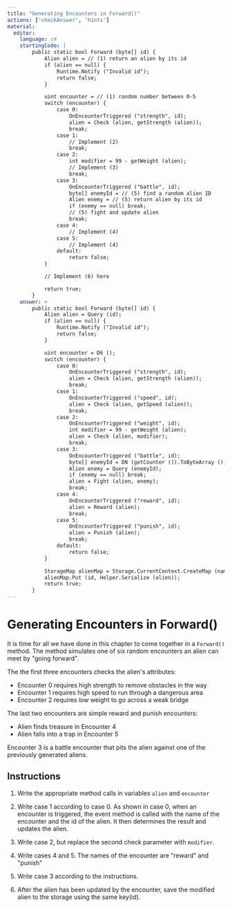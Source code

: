 ```yaml
---
title: "Generating Encounters in Forward()"
actions: ['checkAnswer', 'hints']
material: 
  editor:
    language: c#
    startingCode: | 
        public static bool Forward (byte[] id) {
            Alien alien = // (1) return an alien by its id
            if (alien == null) {
                Runtime.Notify ("Invalid id"); 
                return false; 
            }

            uint encounter = // (1) random number between 0-5
            switch (encounter) {
                case 0:
                    OnEncounterTriggered ("strength", id); 
                    alien = Check (alien, getStrength (alien)); 
                    break; 
                case 1:
                    // Implement (2)
                    break; 
                case 2:
                    int modifier = 99 - getWeight (alien); 
                    // Implement (3)
                    break; 
                case 3: 
                    OnEncounterTriggered ("battle", id); 
                    byte[] enemyId = // (5) find a random alien ID
                    Alien enemy = // (5) return alien by its id
                    if (enemy == null) break; 
                    // (5) fight and update alien
                    break; 
                case 4: 
                    // Implement (4)
                case 5: 
                    // Implement (4)
                default: 
                    return false; 
            }

            // Implement (6) here

            return true; 
        }
    answer: > 
        public static bool Forward (byte[] id) {
            Alien alien = Query (id); 
            if (alien == null) {
                Runtime.Notify ("Invalid id"); 
                return false; 
            }

            uint encounter = D6 ();
            switch (encounter) {
                case 0:  
                    OnEncounterTriggered ("strength", id); 
                    alien = Check (alien, getStrength (alien)); 
                    break; 
                case 1:  
                    OnEncounterTriggered ("speed", id); 
                    alien = Check (alien, getSpeed (alien)); 
                    break; 
                case 2:  
                    OnEncounterTriggered ("weight", id); 
                    int modifier = 99 - getWeight (alien); 
                    alien = Check (alien, modifier); 
                    break; 
                case 3: 
                    OnEncounterTriggered ("battle", id); 
                    byte[] enemyId = DN (getCounter ()).ToByteArray (); 
                    Alien enemy = Query (enemyId); 
                    if (enemy == null) break; 
                    alien = Fight (alien, enemy); 
                    break; 
                case 4: 
                    OnEncounterTriggered ("reward", id); 
                    alien = Reward (alien); 
                    break; 
                case 5: 
                    OnEncounterTriggered ("punish", id); 
                    alien = Punish (alien); 
                    break; 
                default: 
                    return false; 
            }

            StorageMap alienMap = Storage.CurrentContext.CreateMap (nameof (alienMap)); 
            alienMap.Put (id, Helper.Serialize (alien)); 
            return true; 
        }
---
```


# Generating Encounters in Forward()

It is time for all we have done in this chapter to come together in a `Forward()` method. The method simulates one of six random encounters an alien can meet by "going forward". 

The the first three encounters checks the alien's attributes:
- Encounter 0 requires high strength to remove obstacles in the way
- Encounter 1 requires high speed to run through a dangerous area
- Encounter 2 requires *low* weight to go across a weak bridge

The last two encounters are simple reward and punish encounters: 
- Alien finds treasure in Encounter 4
- Alien falls into a trap in Encounter 5

Encounter 3 is a battle encounter that pits the alien against one of the previously generated aliens. 

## Instructions

1. Write the appropriate method calls in variables `alien` and `encounter`

2. Write case 1 according to case 0. 
    As shown in case 0, when an encounter is triggered, the event method is called with the name of the encounter and the id of the alien. It then determines the result and updates the alien. 

3. Write case 2, but replace the second check parameter with `modifier`. 

4. Write cases 4 and 5. The names of the encounter are "reward" and "punish"

5. Write case 3 according to the instructions. 

6. After the alien has been updated by the encounter, save the modified alien to the storage using the same key(id). 
